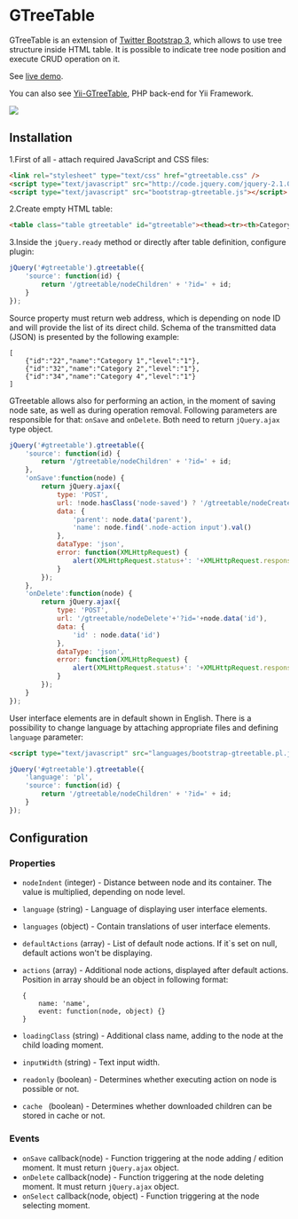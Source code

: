 GTreeTable
==========

GTreeTable is an extension of [Twitter Bootstrap 3](http://getbootstrap.com), which allows to use tree structure inside HTML table. 
It is possible to indicate tree node position and execute CRUD operation on it.

See [live demo](http://gtreetable.gilek.net).

You can also see [Yii-GTreeTable](http://www.yiiframework.com/extension/gtreetable/), PHP back-end for Yii Framework.

![](http://gtreetable.gilek.net/assets/gtreetable-demo.png)

Installation
--------------------------
1.First of all - attach required JavaScript and CSS files:

```html
<link rel="stylesheet" type="text/css" href="gtreetable.css" />
<script type="text/javascript" src="http://code.jquery.com/jquery-2.1.0.min.js"></script>
<script type="text/javascript" src="bootstrap-gtreetable.js"></script>
```

2.Create empty HTML table:

```html
<table class="table gtreetable" id="gtreetable"><thead><tr><th>Category</th></tr></thead></table>
```

3.Inside the `jQuery.ready` method or directly after table definition, configure plugin:

```javascript
jQuery('#gtreetable').gtreetable({
    'source': function(id) {
        return '/gtreetable/nodeChildren' + '?id=' + id;
    }
});
```

Source property must return web address, which is depending on node ID and will provide the list of its direct child.
Schema of the transmitted data (JSON) is presented by the following example:
 
``` 
[
	{"id":"22","name":"Category 1","level":"1"},
	{"id":"32","name":"Category 2","level":"1"},
	{"id":"34","name":"Category 4","level":"1"}
]
```

GTreetable allows also for performing an action, in the moment of saving node sate, as well as during operation removal.
Following parameters are responsible for that: `onSave` and `onDelete`. Both need to return `jQuery.ajax` type object. 

```javascript
jQuery('#gtreetable').gtreetable({
    'source': function(id) {
        return '/gtreetable/nodeChildren' + '?id=' + id;
    },
	'onSave':function(node) {
		return jQuery.ajax({
			type: 'POST',
			url: !node.hasClass('node-saved') ? '/gtreetable/nodeCreate' : '/gtreetable/nodeUpdate'+'?id='+node.data('id'),
			data: {
				'parent': node.data('parent'),
				'name': node.find('.node-action input').val()
			},
			dataType: 'json',
			error: function(XMLHttpRequest) {
				alert(XMLHttpRequest.status+': '+XMLHttpRequest.responseText);
			}
		});        
	},
	'onDelete':function(node) {
		return jQuery.ajax({
			type: 'POST',
			url: '/gtreetable/nodeDelete'+'?id='+node.data('id'),
			data: {
				'id' : node.data('id')
			},
			dataType: 'json',
			error: function(XMLHttpRequest) {
				alert(XMLHttpRequest.status+': '+XMLHttpRequest.responseText);
			}
		});  
	}
});
```

User interface elements are in default shown in English. There is a possibility to change language by attaching appropriate files and defining `language` parameter:

```html
<script type="text/javascript" src="languages/bootstrap-gtreetable.pl.js"></script>
```
```javascript
jQuery('#gtreetable').gtreetable({
	'language': 'pl',
    'source': function(id) {
        return '/gtreetable/nodeChildren' + '?id=' + id;
    }
});
```


Configuration
------------

### Properties

+ `nodeIndent` (integer) - Distance between node and its container. The value is multiplied, depending on node level.
+ `language` (string) - Language of displaying user interface elements.
+ `languages` (object) - Contain translations of user interface elements.
+ `defaultActions` (array) - List of default node actions. If it`s set on null, default actions won't be displaying.
+ `actions` (array) - Additional node actions, displayed after default actions. Position in array should be an object in following format:

	```
	{
	    name: 'name',
	    event: function(node, object) {}
	}
	```

+ `loadingClass` (string) - Additional class name, adding to the node at the child loading moment.
+ `inputWidth` (string) - Text input width.
+ `readonly` (boolean) - Determines whether executing action on node is possible or not.
+ `cache ` (boolean) - Determines whether downloaded children can be stored in cache or not.

### Events
+ `onSave` callback(node) - Function triggering at the node adding / edition moment. It must return `jQuery.ajax` object.
+ `onDelete` callback(node) - Function triggering at the node deleting moment. It must return `jQuery.ajax` object.
+ `onSelect` callback(node, object) - Function triggering at the node selecting moment.
